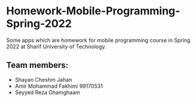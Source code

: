 # Homework-Mobile-Programming-Spring-2022
Some apps which are homework for mobile programming course in Spring 2022 at Sharif University of Technology.
## Team members:
+ Shayan Cheshm Jahan
+ Amir Mohammad Fakhimi 99170531
+ Seyyed Reza Ghamghaam
